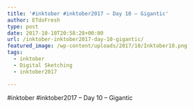 ```yaml
---
title: '#inktober #inktober2017 – Day 10 – Gigantic'
author: ETdoFresh
type: post
date: 2017-10-10T20:58:28+00:00
url: /inktober-inktober2017-day-10-gigantic/
featured_image: /wp-content/uploads/2017/10/Inktober10.png
tags:
  - inktober
  - Digital Sketching
  - inktober2017

---
```

#inktober #inktober2017 – Day 10 – Gigantic